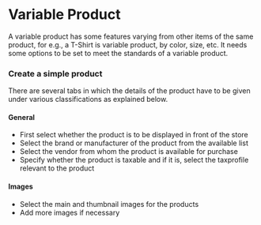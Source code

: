 # Variable Product

A variable product has some features varying from other items of the same product, for e.g., a T-Shirt is variable product, by color, size, etc. It needs some options to be set to meet the standards of a variable product.

### Create a simple product
There are several tabs in which the details of the product have to be given under various classifications as explained below.

#### General
* First select whether the product is to be displayed in front of the store
* Select the brand or manufacturer of the product from the available list
* Select the vendor from whom the product is available for purchase
* Specify whether the product is taxable and if it is, select the taxprofile relevant to the product

#### Images
* Select the main and thumbnail images for the products
* Add more images if necessary
